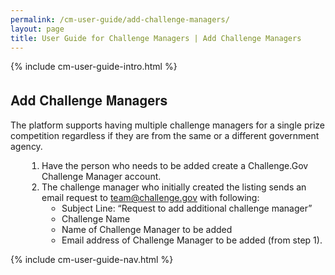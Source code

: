 ```yaml
---
permalink: /cm-user-guide/add-challenge-managers/
layout: page
title: User Guide for Challenge Managers | Add Challenge Managers
---
```

<div class="res-sec">
  <div class="grid-row ">
    <div class="grid-col-12">{% include cm-user-guide-intro.html %}</div>
  </div>
  <div class="grid-row grid-gap usa-typo">
    <div class="grid-col-12 usa-padding-bottom-10 usa-padding-bottom-30 padding-x-0">
      <div class="bg-secondary-lighter text-center">
        <h2 class="margin-bottom-0">Add Challenge Managers</h2>
      </div>
    </div>
  </div>
  <div class="grid-row grid-gap justify-content-between">
    <div class="grid-col-7">
      <div class="usa-prose">
        <p>The platform supports having multiple challenge managers for a single prize competition regardless if they are from the same or a different government agency.</p>
        <ol>
          <li class="font-bolder"><span>Have the person who needs to be added create a Challenge.Gov Challenge Manager account.</span></li>
          <li class="font-bolder"><span>The challenge manager who initially created the listing sends an email request to <a href="mailto:team@challenge.gov">team@challenge.gov</a> with following:
            <ul>
              <li>Subject Line: “Request to add additional challenge manager”</li>
              <li>Challenge Name</li>
              <li>Name of Challenge Manager to be added</li>
              <li>Email address of Challenge Manager to be added (from step 1).</li>
            </ul></span></li>
          </ol>
        </div>
      </div>
      <div class="grid-col-4">{% include cm-user-guide-nav.html %} </div>
    </div>
  </div>
  <style>
    .usa-prose ol{
      padding-left: 50px;
      margin-top: 0;
    }
    .usa-prose ol ul{
      margin-top: 0;
    }
    .usa-prose ul{
      padding-left: 2rem;
      margin-top: 0;
      margin-bottom: 1em;
    }
    .usa-prose ul li{
      max-width: 100%;
      margin-bottom: 0;
    }
    .tablet\:grid-col-10 {
      flex: 0 1 auto;
      width: 100%;
    }
    .grid-container .usa-sidenav {
      margin-left: 0;
      margin-right: 0;
      padding-left: 0;
    }
    .grid-container .usa-sidenav__sublist {
      list-style-type: none;
      padding-left: 0;
      margin: 0;
      font-size: 1rem;
    }
    .usa-typo {
      font-family: Source Sans Pro Web,Helvetica Neue,Helvetica,Roboto,Arial,sans-serif;
    }
    .menu-title {
      text-indent: 1em;
      font-weight: 600;
    }
    .no-underline {
      text-decoration: none !important;
    }
    .child-link {
      text-indent: 2em;
      color: #757575;
      font-weight: 500;
    }
    .usa-sidenav__item a:not(.usa-current):hover {
      background-color: #f1f1f1;
    }
    
    .usa-sidenav__sublist .usa-sidenav__item a.inactive-link:hover,
    .usa-sidenav__item a.child-link.inactive-link:hover {
      color: #004c8c !important;
      font-weight: 400 !important;
      text-decoration: none !important;
    }
    
    .usa-sidenav__sublist a:not(.usa-current),
    .usa-sidenav__item a.child-link:not(.usa-current) {
      color: #757575 !important;
    }
    
    .usa-current {
      color: #205493 !important;
      font-weight: 600 !important;
    }
    
    .usa-sidenav__item a.child-link:not(.usa-current):hover {
      font-weight: 400 !important;
    }
    
    .usa-sidenav__item a[href=""]:hover {
      color: #205493 !important;
      font-weight: 400 !important;
    }
    
    .usa-sidenav__item a.menu-title:hover {
      background-color: transparent !important;
    }
  </style>